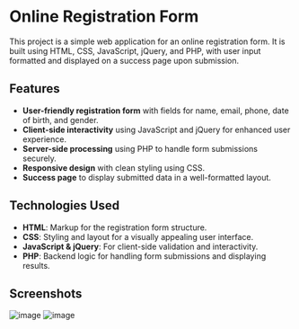 # Online Registration Form
This project is a simple web application for an online registration form. It is built using HTML, CSS, JavaScript, jQuery, and PHP, with user input formatted and displayed on a success page upon submission.

## Features
- **User-friendly registration form** with fields for name, email, phone, date of birth, and gender.
- **Client-side interactivity** using JavaScript and jQuery for enhanced user experience.
- **Server-side processing** using PHP to handle form submissions securely.
- **Responsive design** with clean styling using CSS.
- **Success page** to display submitted data in a well-formatted layout.

## Technologies Used
- **HTML**: Markup for the registration form structure.
- **CSS**: Styling and layout for a visually appealing user interface.
- **JavaScript & jQuery**: For client-side validation and interactivity.
- **PHP**: Backend logic for handling form submissions and displaying results.

## Screenshots
![image](https://github.com/user-attachments/assets/c442e98e-f59c-4393-b57b-0cec3b7b25db)
![image](https://github.com/user-attachments/assets/c416bc98-0152-487f-b97b-b12f15c73925)

